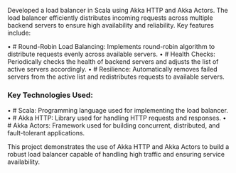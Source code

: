 Developed a load balancer in Scala using Akka HTTP and Akka Actors. The load balancer efficiently distributes incoming requests across multiple backend servers to ensure high availability and reliability. Key features include:

 • # Round-Robin Load Balancing: Implements round-robin algorithm to distribute requests evenly across available servers.
 • # Health Checks: Periodically checks the health of backend servers and adjusts the list of active servers accordingly.
 • # Resilience: Automatically removes failed servers from the active list and redistributes requests to available servers.

### Key Technologies Used:
• # Scala: Programming language used for implementing the load balancer.
• # Akka HTTP: Library used for handling HTTP requests and responses.
• # Akka Actors: Framework used for building concurrent, distributed, and fault-tolerant applications.

This project demonstrates the use of Akka HTTP and Akka Actors to build a robust load balancer capable of handling high traffic and ensuring service availability.
